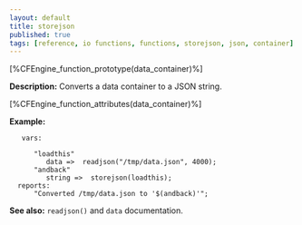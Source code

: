 ```yaml
---
layout: default
title: storejson
published: true
tags: [reference, io functions, functions, storejson, json, container]
---
```


[%CFEngine_function_prototype(data_container)%]

**Description:** Converts a data container to a JSON string.

[%CFEngine_function_attributes(data_container)%]

**Example:**

```cf3
   vars:

      "loadthis" 
         data =>  readjson("/tmp/data.json", 4000);
      "andback" 
         string =>  storejson(loadthis);
  reports:
      "Converted /tmp/data.json to '$(andback)'";
```

**See also:** `readjson()` and `data` documentation.
